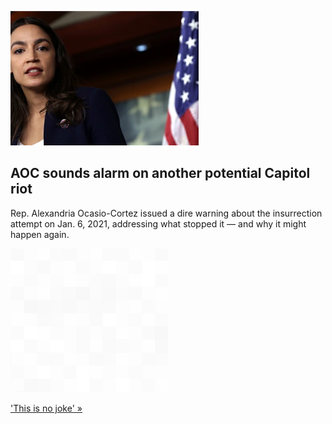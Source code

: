 
![AOC sounds alarm on another potential Capitol riot](./20220422055937.png)
## AOC sounds alarm on another potential Capitol riot

Rep. Alexandria Ocasio-Cortez issued a dire warning about the insurrection attempt on Jan. 6, 2021, addressing what stopped it — and why it might happen again.

![pic](../square_bg.png)

['This is no joke' »](https://www.yahoo.com/news/aoc-warns-jan-6-was-a-trial-run-capitol-riot-180056825.html)
